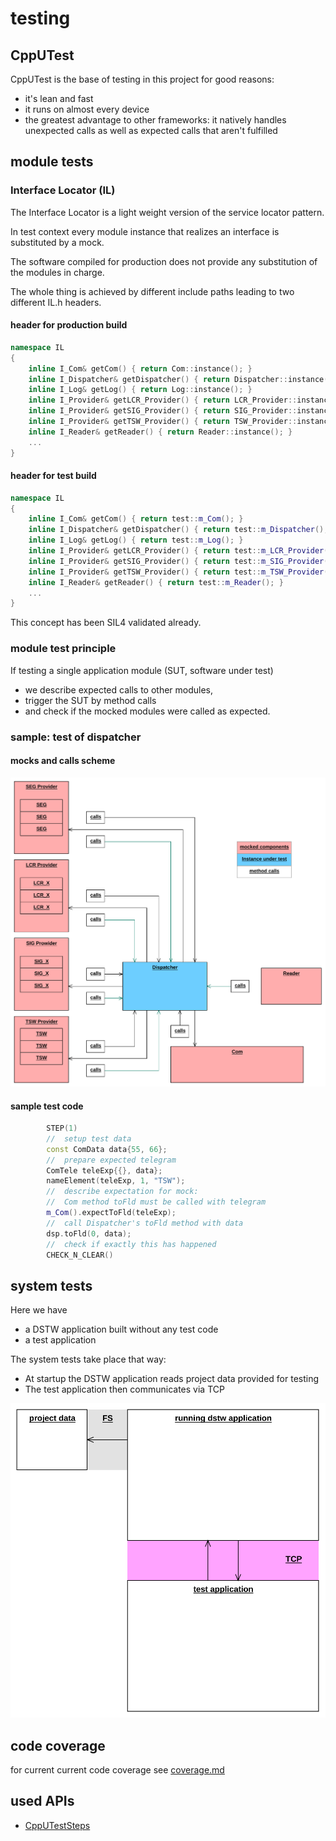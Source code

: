 # testing

## CppUTest
CppUTest is the base of testing in this project for good reasons:

-   it's lean and fast
-   it runs on almost every device
-   the greatest advantage to other frameworks: it natively handles unexpected calls as well as expected calls that aren't fulfilled

## module tests
### Interface Locator (IL)
The Interface Locator is a light weight version of the service locator pattern.

In test context every module instance that realizes an interface is substituted by a mock.

The software compiled for production does not provide any substitution of the modules in charge.

The whole thing is achieved by different include paths leading to two different IL.h headers.

#### header for production build 
```cpp
namespace IL
{
    inline I_Com& getCom() { return Com::instance(); }
    inline I_Dispatcher& getDispatcher() { return Dispatcher::instance(); }
    inline I_Log& getLog() { return Log::instance(); }
    inline I_Provider& getLCR_Provider() { return LCR_Provider::instance(); }
    inline I_Provider& getSIG_Provider() { return SIG_Provider::instance(); }
    inline I_Provider& getTSW_Provider() { return TSW_Provider::instance(); }
    inline I_Reader& getReader() { return Reader::instance(); }
    ...
}
```
#### header for test build 
```cpp
namespace IL
{
    inline I_Com& getCom() { return test::m_Com(); }
    inline I_Dispatcher& getDispatcher() { return test::m_Dispatcher(); }
    inline I_Log& getLog() { return test::m_Log(); }
    inline I_Provider& getLCR_Provider() { return test::m_LCR_Provider(); }
    inline I_Provider& getSIG_Provider() { return test::m_SIG_Provider(); }
    inline I_Provider& getTSW_Provider() { return test::m_TSW_Provider(); }
    inline I_Reader& getReader() { return test::m_Reader(); }
    ...
}
```
This concept has been SIL4 validated already.

### module test principle
If testing a single application module (SUT, software under test)
-   we describe expected calls to other modules,
-   trigger the SUT by method calls
-   and check if the mocked modules were called as expected.

### sample: test of dispatcher
#### mocks and calls scheme

![test Dispatcher](../specification/doc/test_dispatcher.svg) 

#### sample test code
```cpp
        STEP(1)
        //  setup test data
        const ComData data{55, 66};
        //  prepare expected telegram
        ComTele teleExp{{}, data};
        nameElement(teleExp, 1, "TSW");
        //  describe expectation for mock:
        //  Com method toFld must be called with telegram
        m_Com().expectToFld(teleExp);
        //  call Dispatcher's toFld method with data
        dsp.toFld(0, data);
        //  check if exactly this has happened
        CHECK_N_CLEAR()

```

## system tests
Here we have 
-   a DSTW application built without any test code
-   a test application 

The system tests take place that way:
- At startup the DSTW application reads project data provided for testing
- The test application then communicates via TCP   

![system tests](../specification/doc/sys_tests.svg) 

## code coverage
for current current code coverage see [coverage.md](coverage.md)

## used APIs
-   [CppUTestSteps](https://github.com/sorgom/CppUTestSteps)

